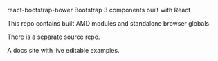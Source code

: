 react-bootstrap-bower
Bootstrap 3 components built with React

This repo contains built AMD modules and standalone browser globals.

There is a separate source repo.

A docs site with live editable examples.
